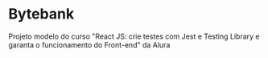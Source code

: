 # Bytebank
Projeto modelo do curso "React JS: crie testes com Jest e Testing Library e garanta o funcionamento do Front-end" da Alura

